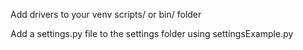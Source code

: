 Add drivers to your venv scripts/ or bin/ folder

Add a settings.py file to the settings folder using settingsExample.py

